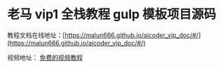 # 老马 vip1 全栈教程 gulp 模板项目源码

教程文档在线地址：[https://malun666.github.io/aicoder_vip_doc/#/](https://malun666.github.io/aicoder_vip_doc/#/)

视频地址：
[免费的视频教程](https://qtxh.ke.qq.com/)
